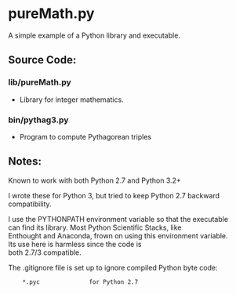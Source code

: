 # pureMath.py
A simple example of a Python library and executable.

## Source Code:

### lib/pureMath.py
   * Library for integer mathematics.

### bin/pythag3.py
   * Program to compute Pythagorean triples

## Notes:
Known to work with both Python 2.7 and Python 3.2+

I wrote these for Python 3, but tried to keep Python 2.7 backward  
compatibility.

I use the PYTHONPATH environment variable so that the executable  
can find its library.  Most Python Scientific Stacks, like<br>
Enthought and Anaconda, frown on using this environment variable.<br>
Its use here is harmless since the code is<br>
both 2.7/3 compatible.

The .gitignore file is set up to ignore compiled Python byte code:
``` __pycache__        for Python 3
    *.pyc              for Python 2.7
```

